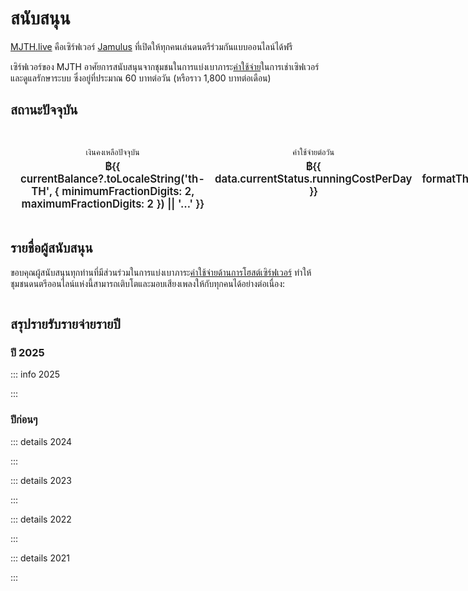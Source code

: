 # สนับสนุน

[MJTH.live](/about/) คือเซิร์ฟเวอร์ [Jamulus](/jamulus/) ที่เปิดให้ทุกคนเล่นดนตรีร่วมกันแบบออนไลน์ได้ฟรี

เซิร์ฟเวอร์ของ MJTH อาศัยการสนับสนุนจากชุมชนในการแบ่งเบาภาระ[ค่าใช้จ่าย](#สรุปรายรับรายจ่ายรายปี)ในการเช่าเซิฟเวอร์และดูแลรักษาระบบ ซึ่งอยู่ที่ประมาณ 60 บาทต่อวัน (หรือราว 1,800 บาทต่อเดือน)

## สถานะปัจจุบัน

<div class="current-status">
  <div class="status-item">
    <div class="status-label">เงินคงเหลือปัจจุบัน</div>
    <div class="status-value">฿{{ currentBalance?.toLocaleString('th-TH', { minimumFractionDigits: 2, maximumFractionDigits: 2 }) || '…' }}</div> 
  </div>
  <div class="status-item">
    <div class="status-label">ค่าใช้จ่ายต่อวัน</div>
    <div class="status-value">฿{{ data.currentStatus.runningCostPerDay }}</div>
  </div>
  <div class="status-item">
    <div class="status-label">คงเหลือถึง</div>
    <div class="status-value">{{ formatThaiDate(data.currentStatus.depletionDate) }}</div>
  </div>
  <div class="status-item">
    <div class="status-label">เหลืออีก</div>
    <div class="status-value">{{ daysLeft || '…' }} วัน</div>
  </div>
</div>

<p>
  <VPButton size="big" tag="a" href="https://forms.gle/ue7EB2Hp9pAgXHEx6" target="_blank" rel="noopener noreferrer" text="คลิกที่นี่เพื่อร่วมสนับสนุน" style="text-decoration:none"></VPButton>
</p>

## รายชื่อผู้สนับสนุน

ขอบคุณผู้สนับสนุนทุกท่านที่มีส่วนร่วมในการแบ่งเบาภาระ[ค่าใช้จ่ายด้านการโฮสต์เซิร์ฟเวอร์](#สรุปรายรับรายจ่ายรายปี) ทำให้ชุมชนดนตรีออนไลน์แห่งนี้สามารถเติบโตและมอบเสียงเพลงให้กับทุกคนได้อย่างต่อเนื่อง:

<ul class="supporter-list">
  <template v-for="(item, index) in list" :key="index">
    <li 
      class="supporter-name tooltip-container" 
      tabindex="0"
    >
      {{ item.name }}<span class="tooltip" v-if="item.rawAmount > 0">฿{{ item.amount }}</span>
    </li>
  </template>
</ul>

<p>
  <VPButton size="big" theme="alt" tag="a" href="https://forms.gle/ue7EB2Hp9pAgXHEx6" target="_blank" rel="noopener noreferrer" text="คลิกที่นี่เพื่อร่วมสนับสนุน" style="text-decoration:none"></VPButton>
</p>

## สรุปรายรับรายจ่ายรายปี

### ปี 2025 <Badge type="info" :text="'อัพเดทล่าสุดเมื่อ ' + data.lastUpdated" />

::: info 2025

<BalanceTable :data="data.byYear.year2025" />

:::

### ปีก่อนๆ

::: details 2024

<BalanceTable :data="data.byYear.year2024" />

:::

::: details 2023

<BalanceTable :data="data.byYear.year2023" />

:::

::: details 2022

<BalanceTable :data="data.byYear.year2022" />

:::

::: details 2021

<BalanceTable :data="data.byYear.year2021" />

:::

<script setup lang="ts">
  import VPButton from 'vitepress/dist/client/theme-default/components/VPButton.vue'
  import data from './../financials/data.json'
  import {shouldCountAsSupporter} from './../financials/accounts'
  import BalanceTable from '../financials/BalanceTable.vue'
  import { ref, onMounted } from 'vue'

  const totals = {}

  for (const [year, { in: list }] of Object.entries(data.byYear)) {
    for (const [name, amount] of Object.entries(list)) {
      totals[name] = (totals[name] ?? 0) + amount
    }
  }

  function thb(x: number) {
    return x.toLocaleString('th-TH', { style: 'currency', currency: 'THB' }).replace('฿', '');
  }

  function formatThaiDate(dateString: string) {
    const date = new Date(dateString)
    const day = date.getDate().toString().padStart(2, '0')
    const month = (date.getMonth() + 1).toString().padStart(2, '0')
    const year = date.getFullYear()
    return `${day}/${month}/${year}`
  }

  const list = Object.entries(totals)
    .sort((a, b) => a[0].localeCompare(b[0]))
    .sort((a, b) => b[1] - a[1])
    .filter(a => shouldCountAsSupporter(a[0]))
    .map(([name, amount]) => ({ name, amount: thb(amount), rawAmount: amount }))

  const daysLeft = ref<number | null>(null)
  const currentBalance = ref<number | null>(null)

  function calculateCurrentBalance() {
    const lastUpdated = new Date(data.lastUpdated)
    const now = new Date()
    const hoursSinceUpdate = (now.getTime() - lastUpdated.getTime()) / (1000 * 60 * 60)
    const dailyCost = data.currentStatus.runningCostPerDay
    const costSinceUpdate = (hoursSinceUpdate / 24) * dailyCost
    currentBalance.value = Math.max(0, data.currentStatus.remainingBalance - costSinceUpdate)
  }

  function calculateDaysLeft() {
    const depletionDate = new Date(data.currentStatus.depletionDate)
    const today = new Date()
    const diffTime = depletionDate.getTime() - today.getTime()
    const diffDays = Math.ceil(diffTime / (1000 * 60 * 60 * 24))
    daysLeft.value = diffDays
  }

  onMounted(() => {
    calculateCurrentBalance()
    calculateDaysLeft()
    
    // Update every 5 seconds
    setInterval(() => {
      calculateCurrentBalance()
      calculateDaysLeft()
    }, 1000)
  })
</script>

<style scoped>
  .supporter-list {
    display: flex;
    flex-wrap: wrap;
    gap: 5px;
    padding: 0;
    list-style: none;
    align-items: center;
  }
  .supporter-name {
    position: relative;
    cursor: pointer;
    display: block;
    background: var(--vp-c-gray-soft);
    border: 1px solid var(--vp-c-gray-2);
    padding: 4px 8px;
    border-radius: 4px;
  }
  li.supporter-name {
    margin: 0;
  }
  .tooltip-container:hover .tooltip,
  .tooltip-container:focus .tooltip {
    visibility: visible;
    opacity: 1;
  }
  .tooltip {
    visibility: hidden;
    opacity: 0;
    position: absolute;
    bottom: 125%;
    left: 50%;
    transform: translateX(-50%);
    background-color: rgba(0, 0, 0, 0.9);
    color: white;
    padding: 4px 8px;
    border-radius: 4px;
    font-size: 0.9em;
    transition: opacity 0.2s;
    white-space: nowrap;
    z-index: 1;
  }
  .tooltip::after {
    content: "";
    position: absolute;
    top: 100%;
    left: 50%;
    margin-left: -5px;
    border-width: 5px;
    border-style: solid;
    border-color: rgba(0, 0, 0, 0.9) transparent transparent transparent;
  }
</style>

<style scoped>
  .current-status {
    display: grid;
    grid-template-columns: 1fr 1fr 1fr 1fr;
    gap: 1rem;
    margin: 2rem 0;
    padding: 1rem;
    background: var(--vp-c-bg-soft);
    border: 1px solid var(--vp-c-border);
    border-radius: 8px;
    font-variant-numeric: tabular-nums;
  }

  .status-item {
    text-align: center;
  }

  .status-label {
    font-size: 0.9em;
    color: var(--vp-c-text-2);
    margin-bottom: 0.25rem;
    font-weight: 500;
  }

  .status-value {
    font-size: 1.2em;
    font-weight: 600;
    color: var(--vp-c-text-1);
  }

  @media (max-width: 640px) {
    .current-status {
      grid-template-columns: 1fr 1fr;
      gap: 1rem;
    }
  }
</style>
